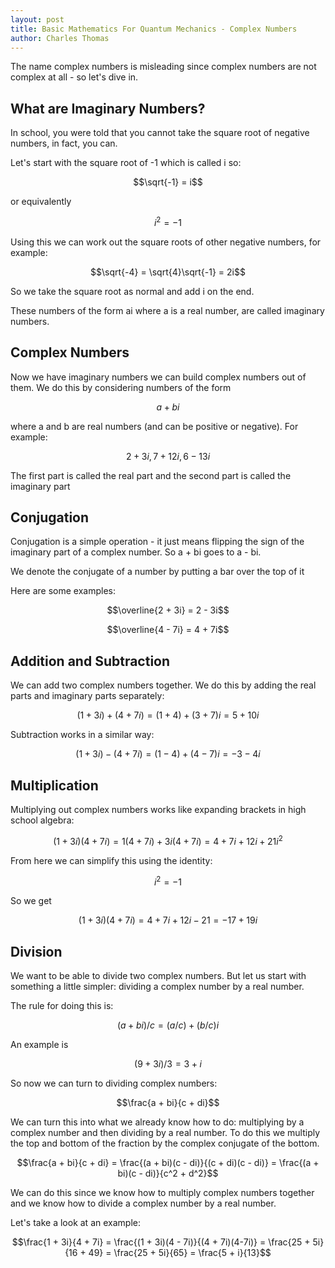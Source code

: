 ```yaml
---
layout: post
title: Basic Mathematics For Quantum Mechanics - Complex Numbers
author: Charles Thomas
---
```

The name complex numbers is misleading since complex numbers are not complex at all - so let's dive in.

## What are Imaginary Numbers?
 In school, you were told that you cannot take the square root of negative numbers, in fact, you can.

Let's start with the square root of -1 which is called i so:

$$\sqrt{-1} = i$$

or equivalently

$$i^2 = -1$$

Using this we can work out the square roots of other negative numbers, for example:

$$\sqrt{-4} = \sqrt{4}\sqrt{-1} = 2i$$

So we take the square root as normal and add i on the end.

These numbers of the form ai where a is a real number, are called imaginary numbers.

## Complex Numbers
Now we have imaginary numbers we can build complex numbers out of them. We do this by considering numbers of the form

$$a + bi$$

where a and b are real numbers (and can be positive or negative). For example:

$$2 + 3i, 7+12i, 6 - 13i$$

The first part is called the real part and the second part is called the imaginary part

## Conjugation

Conjugation is a simple operation - it just means flipping the sign of the imaginary part of a complex number. So a + bi goes to a - bi.

We denote the conjugate of a number by putting a bar over the top of it

Here are some examples:

$$\overline{2 + 3i} = 2 - 3i$$

$$\overline{4 - 7i} = 4 + 7i$$

## Addition and Subtraction
We can add two complex numbers together. We do this by adding the real parts and imaginary parts separately: 

$$(1 + 3i) + (4 + 7i) = (1 + 4) + (3 + 7)i = 5 + 10i$$

Subtraction works in a similar way:

$$(1 + 3i) - (4 + 7i) = (1-4) + (4-7)i  = -3 - 4i$$

## Multiplication
Multiplying out complex numbers works like expanding brackets in high school algebra:

$$(1 + 3i)(4 + 7i) = 1(4 + 7i) + 3i(4 + 7i) = 4 + 7i + 12i + 21i^2$$

From here we can simplify this using the identity:

$$i^2 = -1$$

So we get 

$$(1 + 3i)(4 + 7i) = 4 + 7i + 12i - 21 = -17 + 19i$$

## Division
We want to be able to divide two complex numbers. But let us start with something a little simpler: dividing a complex number by a real number.

The rule for doing this is:

$$(a + bi) / c = (a/c) + (b/c)i$$

An example is 

$$(9 + 3i)/3 = 3 + i$$

So now we can turn to dividing complex numbers:

$$\frac{a + bi}{c + di}$$

We can turn this into what we already know how to do: multiplying by a complex number and then dividing by a real number. To do this we multiply the top and bottom of the fraction by the complex conjugate of the bottom.

$$\frac{a + bi}{c + di} = \frac{(a + bi)(c - di)}{(c + di)(c - di)} = \frac{(a + bi)(c - di)}{c^2 + d^2}$$

We can do this since we know how to multiply complex numbers together and we know how to divide a complex number by a real number.

Let's take a look at an example:

$$\frac{1 + 3i}{4 + 7i} = \frac{(1 + 3i)(4 - 7i)}{(4 + 7i)(4-7i)} = \frac{25 + 5i}{16 + 49} = \frac{25 + 5i}{65} = \frac{5 + i}{13}$$
